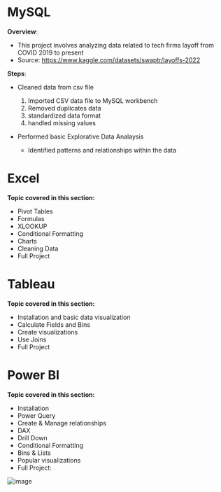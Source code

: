 # MySQL

**Overview**:
* This project involves analyzing data related to tech firms layoff from COVID 2019 to present
* Source: https://www.kaggle.com/datasets/swaptr/layoffs-2022

**Steps**:
* Cleaned data from csv file
    1) Imported CSV data file to MySQL workbench
    2) Removed duplicates data
    3) standardized data format
    4) handled missing values
       
* Performed basic Explorative Data Analaysis
    * Identified patterns and relationships within the data 

# Excel

**Topic covered in this section:**

* Pivot Tables
* Formulas
* XLOOKUP
* Conditional Formatting
* Charts
* Cleaning Data
* Full Project

# Tableau

**Topic covered in this section:**

* Installation and basic data visualization
* Calculate Fields and Bins
* Create visualizations
* Use Joins
* Full Project

# Power BI

**Topic covered in this section:**

* Installation
* Power Query
* Create & Manage relationships
* DAX
* Drill Down
* Conditional Formatting
* Bins & Lists
* Popular visualizations
* Full Project:

![image](https://github.com/user-attachments/assets/2b1e088f-ec41-42e2-bc3e-aac17f5f33ca)








